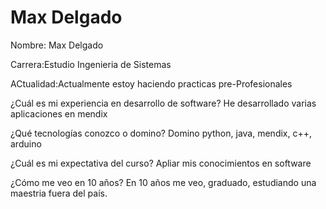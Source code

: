 # Max Delgado
Nombre: Max Delgado

Carrera:Estudio Ingenieria de Sistemas

ACtualidad:Actualmente estoy haciendo practicas pre-Profesionales

¿Cuál es mi experiencia en desarrollo de software?
He desarrollado varias aplicaciones en mendix

¿Qué tecnologías conozco o domino?
Domino python, java, mendix, c++, arduino

¿Cuál es mi expectativa del curso?
Apliar mis conocimientos en software

¿Cómo me veo en 10 años?
En 10 años me veo, graduado, estudiando una maestria fuera del país.

